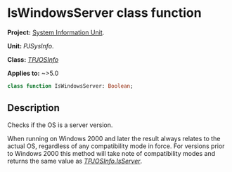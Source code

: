 # IsWindowsServer class function

**Project:** [System Information Unit](../API.md).

**Unit:** _PJSysInfo_.

**Class:** _[TPJOSInfo](./TPJOSInfo.md)_

**Applies to:** ~>5.0

```pascal
class function IsWindowsServer: Boolean;
```

## Description

Checks if the OS is a server version.

When running on Windows 2000 and later the result always relates to the actual OS, regardless of any compatibility mode in force. For versions prior to Windows 2000 this method will take note of compatibility modes and returns the same value as _[TPJOSInfo.IsServer](./TPJOSInfo-IsServer.md)_.
